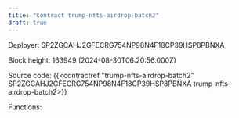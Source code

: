 ```yaml
---
title: "Contract trump-nfts-airdrop-batch2"
draft: true
---
```

Deployer: SP2ZGCAHJ2GFECRG754NP98N4F18CP39HSP8PBNXA


 



Block height: 163949 (2024-08-30T06:20:56.000Z)

Source code: {{<contractref "trump-nfts-airdrop-batch2" SP2ZGCAHJ2GFECRG754NP98N4F18CP39HSP8PBNXA trump-nfts-airdrop-batch2>}}

Functions:


